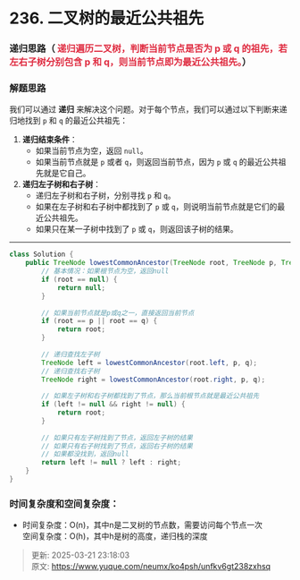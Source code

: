 # 236. 二叉树的最近公共祖先

### 递归思路（ <font style="color:#DF2A3F;">递归遍历二叉树，判断当前节点是否为 p 或 q 的祖先，若左右子树分别包含 p 和 q，则当前节点即为最近公共祖先。</font>）
### 解题思路
我们可以通过 **递归** 来解决这个问题。对于每个节点，我们可以通过以下判断来递归地找到 `p` 和 `q` 的最近公共祖先：

1. **递归结束条件**：
    - 如果当前节点为空，返回 `null`。
    - 如果当前节点就是 `p` 或者 `q`，则返回当前节点，因为 `p` 或 `q` 的最近公共祖先就是它自己。
2. **递归左子树和右子树**：
    - 递归左子树和右子树，分别寻找 `p` 和 `q`。
    - 如果在左子树和右子树中都找到了 `p` 或 `q`，则说明当前节点就是它们的最近公共祖先。
    - 如果只在某一子树中找到了 `p` 或 `q`，则返回该子树的结果。

---

```java
class Solution {
    public TreeNode lowestCommonAncestor(TreeNode root, TreeNode p, TreeNode q) {
        // 基本情况：如果根节点为空，返回null
        if (root == null) {
            return null;
        }
        
        // 如果当前节点就是p或q之一，直接返回当前节点
        if (root == p || root == q) {
            return root;
        }
        
        // 递归查找左子树
        TreeNode left = lowestCommonAncestor(root.left, p, q);
        // 递归查找右子树
        TreeNode right = lowestCommonAncestor(root.right, p, q);
        
        // 如果左子树和右子树都找到了节点，那么当前根节点就是最近公共祖先
        if (left != null && right != null) {
            return root;
        }
        
        // 如果只有左子树找到了节点，返回左子树的结果
        // 如果只有右子树找到了节点，返回右子树的结果
        // 如果都没找到，返回null
        return left != null ? left : right;
    }
}
```

### 时间复杂度和空间复杂度：
+ 时间复杂度：O(n)，其中n是二叉树的节点数，需要访问每个节点一次   
空间复杂度：O(h)，其中h是树的高度，递归栈的深度



> 更新: 2025-03-21 23:18:03  
> 原文: <https://www.yuque.com/neumx/ko4psh/unfkv6gt238zxhsq>